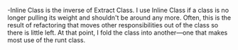 -Inline Class is the inverse of Extract Class. I use Inline Class if a class is no longer pulling its weight and shouldn't be around any more.
Often, this is the result of refactoring that moves other responsibilities out of the class so there is little left.
At that point, I fold the class into another—one that makes most use of the runt class.
